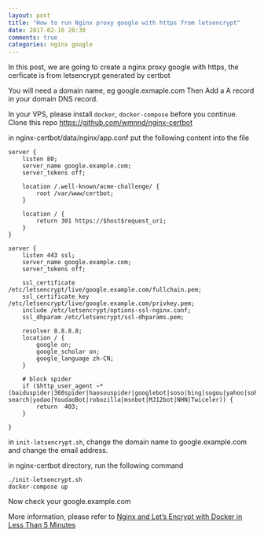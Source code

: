 ```yaml
---
layout: post
title: "How to run Nginx proxy google with https from letsencrypt"
date: 2017-02-16 20:30
comments: true
categories: nginx google
---
```


In this post, we are going to create a nginx proxy google with https, the cerficate is from letsencrypt generated by certbot

You will need a domain name, eg google.exmaple.com
Then Add a A record in your domain DNS record.

In your VPS, please install `docker`, `docker-compose` before you continue.
Clone this repo https://github.com/wmnnd/nginx-certbot

in nginx-certbot/data/nginx/app.conf
put the following content into the file

```
server {
    listen 80;
    server_name google.example.com;
    server_tokens off;

    location /.well-known/acme-challenge/ {
        root /var/www/certbot;
    }

    location / {
        return 301 https://$host$request_uri;
    }
}

server {
    listen 443 ssl;
    server_name google.example.com;
    server_tokens off;

    ssl_certificate /etc/letsencrypt/live/google.example.com/fullchain.pem;
    ssl_certificate_key /etc/letsencrypt/live/google.example.com/privkey.pem;
    include /etc/letsencrypt/options-ssl-nginx.conf;
    ssl_dhparam /etc/letsencrypt/ssl-dhparams.pem;

    resolver 8.8.8.8;
    location / {
        google on;
        google_scholar on;
        google_language zh-CN;
    }

    # block spider
    if ($http_user_agent ~* (baiduspider|360spider|haosouspider|googlebot|soso|bing|sogou|yahoo|sohu-search|yodao|YoudaoBot|robozilla|msnbot|MJ12bot|NHN|Twiceler)) {
        return  403;
    }

}
```

in `init-letsencrypt.sh`, change the domain name to google.example.com
and change the email address.

in nginx-certbot directory,
run the following command

```
./init-letsencrypt.sh
docker-compose up
```

Now check your google.example.com


More information, please refer to [Nginx and Let’s Encrypt with Docker in Less Than 5 Minutes
][1]

[1]: https://medium.com/@pentacent/nginx-and-lets-encrypt-with-docker-in-less-than-5-minutes-b4b8a60d3a71
